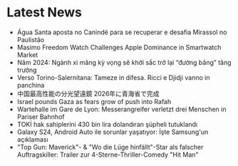 # Latest News
-  Água Santa aposta no Canindé para se recuperar e desafia Mirassol no Paulistão
-  Masimo Freedom Watch Challenges Apple Dominance in Smartwatch Market
-  Năm 2024: Ngành xi măng kỳ vọng sẽ khởi sắc trở lại “đường băng” tăng trưởng
-  Verso Torino-Salernitana: Tameze in difesa. Ricci e Djidji vanno in panchina
-  中国最高性能の分光望遠鏡 2026年に青海省で完成
-  Israel pounds Gaza as fears grow of push into Rafah
-  Wartehalle im Gare de Lyon: Messerangreifer verletzt drei Menschen in Pariser Bahnhof
-  TOKİ hak sahiplerini 430 bin lira dolandıran şüpheli tutuklandı
-  Galaxy S24, Android Auto ile sorunlar yaşatıyor: İşte Samsung'un açıklaması
-  "Top Gun: Maverick"- & "Wo die Lüge hinfällt"-Star als falscher Auftragskiller: Trailer zur 4-Sterne-Thriller-Comedy "Hit Man"
